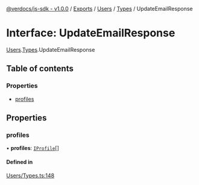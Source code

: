 [@verdocs/js-sdk - v1.0.0](../README.md) / [Exports](../modules.md) / [Users](../modules/Users.md) / [Types](../modules/Users.Types.md) / UpdateEmailResponse

# Interface: UpdateEmailResponse

[Users](../modules/Users.md).[Types](../modules/Users.Types.md).UpdateEmailResponse

## Table of contents

### Properties

- [profiles](Users.Types.UpdateEmailResponse.md#profiles)

## Properties

### profiles

• **profiles**: [`IProfile`](Users.Types.IProfile.md)[]

#### Defined in

[Users/Types.ts:148](https://github.com/Verdocs/js-sdk/blob/main/src/Users/Types.ts#L148)
